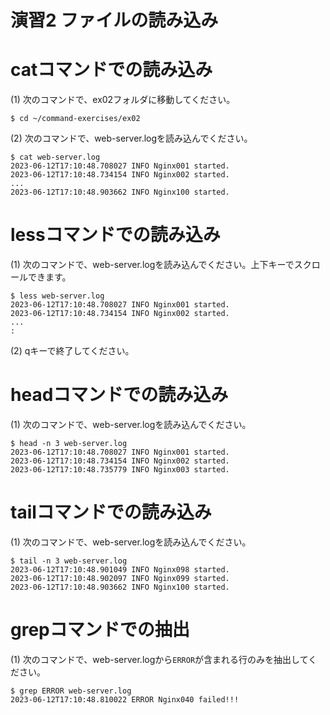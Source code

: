 演習2 ファイルの読み込み
====================

# catコマンドでの読み込み
(1) 次のコマンドで、ex02フォルダに移動してください。

```shell
$ cd ~/command-exercises/ex02
```

(2) 次のコマンドで、web-server.logを読み込んでください。

```shell
$ cat web-server.log
2023-06-12T17:10:48.708027 INFO Nginx001 started.
2023-06-12T17:10:48.734154 INFO Nginx002 started.
...
2023-06-12T17:10:48.903662 INFO Nginx100 started.
```

# lessコマンドでの読み込み
(1) 次のコマンドで、web-server.logを読み込んでください。上下キーでスクロールできます。

```shell
$ less web-server.log
2023-06-12T17:10:48.708027 INFO Nginx001 started.
2023-06-12T17:10:48.734154 INFO Nginx002 started.
...
:
```

(2) qキーで終了してください。

# headコマンドでの読み込み
(1) 次のコマンドで、web-server.logを読み込んでください。

```shell
$ head -n 3 web-server.log
2023-06-12T17:10:48.708027 INFO Nginx001 started.
2023-06-12T17:10:48.734154 INFO Nginx002 started.
2023-06-12T17:10:48.735779 INFO Nginx003 started.
```

# tailコマンドでの読み込み
(1) 次のコマンドで、web-server.logを読み込んでください。

```shell
$ tail -n 3 web-server.log
2023-06-12T17:10:48.901049 INFO Nginx098 started.
2023-06-12T17:10:48.902097 INFO Nginx099 started.
2023-06-12T17:10:48.903662 INFO Nginx100 started.
```

# grepコマンドでの抽出
(1) 次のコマンドで、web-server.logから`ERROR`が含まれる行のみを抽出してください。

```shell
$ grep ERROR web-server.log
2023-06-12T17:10:48.810022 ERROR Nginx040 failed!!!
```
